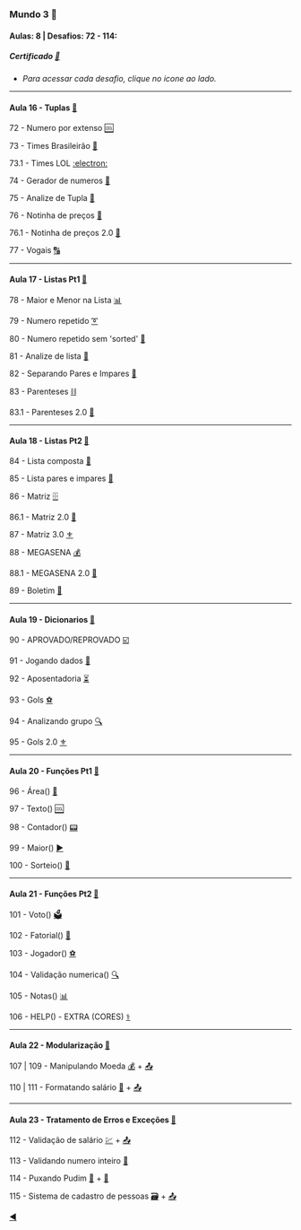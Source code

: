 ### Mundo 3 :1st_place_medal:
#### Aulas: 8 | Desafios: 72 - 114:

##### Certificado [:page_facing_up:](https://github.com/duartecgustavo/PythonProgress/blob/master/certificados/Certificado%20Mundo%203%20Python.pdf)

* _Para acessar cada desafio, clique no icone ao lado._

---
#### Aula 16 - Tuplas [:link:](https://www.youtube.com/watch?v=0LB3FSfjvao&list=PLHz_AreHm4dksnH2jVTIVNviIMBVYyFnH&t=2003s)

72 - Numero por extenso [:cool:](https://github.com/duartecgustavo/Python-Progress/blob/master/desafios/Mundo%203/Ex072TUPLAS.py)

73 - Times Brasileirão [:checkered_flag:](https://github.com/duartecgustavo/Python-Progress/blob/master/desafios/Mundo%203/Ex073TIMES.py)

73.1 - Times LOL [:electron:](https://github.com/duartecgustavo/Python-Progress/blob/master/desafios/Mundo%203/Ex073EXTRA.py)

74 - Gerador de numeros [:1234:](https://github.com/duartecgustavo/Python-Progress/blob/master/desafios/Mundo%203/Ex074.py)

75 - Analize de Tupla [:mag_right:](https://github.com/duartecgustavo/Python-Progress/blob/master/desafios/Mundo%203/Ex075.py)

76 - Notinha de preços [:scroll:](https://github.com/duartecgustavo/Python-Progress/blob/master/desafios/Mundo%203/Ex076LISTA.py)

76.1 - Notinha de preços 2.0 [:trident:](https://github.com/duartecgustavo/Python-Progress/blob/master/desafios/Mundo%203/Ex076%202.0.py) 

77 - Vogais [:capital_abcd:](https://github.com/duartecgustavo/Python-Progress/blob/master/desafios/Mundo%203/Ex077VOGAIS.py)

---
#### Aula 17 - Listas Pt1 [:link:](https://www.youtube.com/watch?v=N1hTsbW50eM)

78 - Maior e Menor na Lista [:bar_chart:](https://github.com/duartecgustavo/Python-Progress/blob/master/desafios/Mundo%203/Ex078.py)

79 - Numero repetido [:curly_loop:](https://github.com/duartecgustavo/Python-Progress/blob/master/desafios/Mundo%203/Ex079crescente.py)

80 - Numero repetido sem 'sorted' [:trident:](https://github.com/duartecgustavo/Python-Progress/blob/master/desafios/Mundo%203/Ex080.py)

81 - Analize de lista [:mag_right:](https://github.com/duartecgustavo/Python-Progress/blob/master/desafios/Mundo%203/Ex081.py)

82 - Separando Pares e Impares [:test_tube:](https://github.com/duartecgustavo/Python-Progress/blob/master/desafios/Mundo%203/Ex082.py)

83 - Parenteses [:chains:](https://github.com/duartecgustavo/Python-Progress/blob/master/desafios/Mundo%203/Ex083.py)

83.1 - Parenteses 2.0 [:trident:](https://github.com/duartecgustavo/Python-Progress/blob/master/desafios/Mundo%203/Ex083EXTRA.py)

---
#### Aula 18 - Listas Pt2 [:link:](https://www.youtube.com/watch?v=YV_JQmZNFsk)

84 - Lista composta [:dolls:](https://github.com/duartecgustavo/Python-Progress/blob/master/desafios/Mundo%203/Ex084LISTASpt2.py)

85 - Lista pares e impares [:crossed_flags:](https://github.com/duartecgustavo/Python-Progress/blob/master/desafios/Mundo%203/Ex085.py)

86 - Matriz [:file_cabinet:](https://github.com/duartecgustavo/Python-Progress/blob/master/desafios/Mundo%203/Ex086MATRIZ.py)

86.1 - Matriz 2.0 [:trident:](https://github.com/duartecgustavo/Python-Progress/blob/master/desafios/Mundo%203/Ex086Matrizextra.py)

87 - Matriz 3.0 [:fleur_de_lis:](https://github.com/duartecgustavo/Python-Progress/blob/master/desafios/Mundo%203/Ex087MATRIZ2.0.py)

88 - MEGASENA [:moneybag:](https://github.com/duartecgustavo/Python-Progress/blob/master/desafios/Mundo%203/Ex088MEGASENA.py)

88.1 - MEGASENA 2.0 [:trident:](https://github.com/duartecgustavo/Python-Progress/blob/master/desafios/Mundo%203/Ex088MS2.0.py)

89 - Boletim [:bookmark_tabs:](https://github.com/duartecgustavo/Python-Progress/edit/master/desafios/Mundo%203/Ex089BOLETIM.py)

---
#### Aula 19 - Dicionarios [:link:](https://www.youtube.com/watch?v=ZWj8o692qGY)

90 - APROVADO/REPROVADO [:ballot_box_with_check:](https://github.com/duartecgustavo/Python-Progress/edit/master/desafios/Mundo%203/Ex090DICIONARIOS.py)

91 - Jogando dados [:game_die:](https://github.com/duartecgustavo/Python-Progress/blob/master/desafios/Mundo%203/Ex091DADOS.py)

92 - Aposentadoria [:hourglass_flowing_sand:](https://github.com/duartecgustavo/Python-Progress/blob/master/desafios/Mundo%203/Ex092APOSENTADORIA.py)

93 - Gols [:soccer:](https://github.com/duartecgustavo/Python-Progress/blob/master/desafios/Mundo%203/Ex093GOLS.py)

94 - Analizando grupo [:mag:](https://github.com/duartecgustavo/Python-Progress/blob/master/desafios/Mundo%203/Ex094ANALIZE.py)

95 - Gols 2.0 [:fleur_de_lis:](https://github.com/duartecgustavo/Python-Progress/blob/master/desafios/Mundo%203/Ex095GOLS2.0.py)

---
#### Aula 20 - Funções Pt1 [:link:](https://www.youtube.com/watch?v=ezfr9d7wd_k&t=2452s)

96 - Área() [:triangular_ruler:](https://github.com/duartecgustavo/Python-Progress/blob/master/desafios/Mundo%203/Ex096FUN%C3%87%C3%95ES.py)

97 - Texto() [:cool:](https://github.com/duartecgustavo/Python-Progress/blob/master/desafios/Mundo%203/Ex097.py)

98 - Contador() [:pager:](https://github.com/duartecgustavo/Python-Progress/blob/master/desafios/Mundo%203/Ex098CONTAGEM.py)

99 - Maior() [:arrow_forward:](https://github.com/duartecgustavo/Python-Progress/blob/master/desafios/Mundo%203/Ex099.py)

100 - Sorteio() [:atm:](https://github.com/duartecgustavo/Python-Progress/blob/master/desafios/Mundo%203/Ex100.py)

---
#### Aula 21 - Funções Pt2 [:link:](https://www.youtube.com/watch?v=etjJ_4Eqrk8)

101 - Voto() [:ballot_box:](https://github.com/duartecgustavo/PythonProgress/blob/master/desafios/Mundo%203/Ex101VOTO.py)

102 - Fatorial() [:1234:](https://github.com/duartecgustavo/PythonProgress/blob/master/desafios/Mundo%203/Ex102Fatorial3.9.py)

103 - Jogador() [:soccer:](https://github.com/duartecgustavo/PythonProgress/blob/master/desafios/Mundo%203/Ex103.py)

104 - Validação numerica() [:mag:](https://github.com/duartecgustavo/PythonProgress/blob/master/desafios/Mundo%203/Ex104.py)

105 - Notas() [:bar_chart:](https://github.com/duartecgustavo/PythonProgress/blob/master/desafios/Mundo%203/Ex105.py)

106 - HELP() - EXTRA (CORES) [:medical_symbol:](https://github.com/duartecgustavo/PythonProgress/blob/master/desafios/Mundo%203/Ex106CORES.py)

---
#### Aula 22 - Modularização [:link:](https://www.youtube.com/watch?v=s3r8_Aug4y8)

107 | 109 - Manipulando Moeda [:moneybag:](https://github.com/duartecgustavo/PythonProgress/blob/master/desafios/Mundo%203/Ex107-113/Ex107-112Main.py) + [:outbox_tray:](https://github.com/duartecgustavo/PythonProgress/blob/master/desafios/Mundo%203/Ex107-113/M%C3%B3dulo.py)

110 | 111 - Formatando salário [:money_with_wings:](https://github.com/duartecgustavo/PythonProgress/blob/master/desafios/Mundo%203/Ex107-113/Ex110.py) + [:outbox_tray:](https://github.com/duartecgustavo/PythonProgress/blob/master/desafios/Mundo%203/Ex107-113/M%C3%B3dulo.py)

---
#### Aula 23 - Tratamento de Erros e Exceções [:link:](https://www.youtube.com/watch?v=xz2B3bfNjEk)

112 - Validação de salário [:chart:](https://github.com/duartecgustavo/PythonProgress/blob/master/desafios/Mundo%203/Ex107-113/Ex112Valida.py) + [:outbox_tray:](https://github.com/duartecgustavo/PythonProgress/blob/master/desafios/Mundo%203/Ex107-113/M%C3%B3dulo.py)

113 - Validando numero inteiro [:bookmark:](https://github.com/duartecgustavo/PythonProgress/blob/master/desafios/Mundo%203/Ex107-113/Ex113.py)

114 - Puxando Pudim [:moon_cake:](https://github.com/duartecgustavo/PythonProgress/blob/master/desafios/Mundo%203/Ex114Pudim/Ex114Pudim.py) + [:moon_cake:](https://github.com/duartecgustavo/PythonProgress/blob/master/desafios/Mundo%203/Ex114Pudim/Ex114PudimGuanabara.py)

115 - Sistema de cadastro de pessoas [:card_file_box:](https://github.com/duartecgustavo/PythonProgress/blob/master/desafios/Mundo%203/Ex115/Ex115Menu.py) + [:outbox_tray:](https://github.com/duartecgustavo/PythonProgress/blob/master/desafios/Mundo%203/Ex115/Modulos115.py)

[:arrow_backward:](https://github.com/duartecgustavo/Python-Progress)
